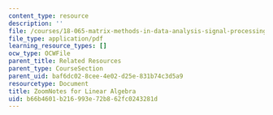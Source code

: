 ```yaml
---
content_type: resource
description: ''
file: /courses/18-065-matrix-methods-in-data-analysis-signal-processing-and-machine-learning-spring-2018/b66b4601b216993e72b862fc0243281d_MIT18_065S18_ZoomNotes.pdf
file_type: application/pdf
learning_resource_types: []
ocw_type: OCWFile
parent_title: Related Resources
parent_type: CourseSection
parent_uid: baf6dc02-8cee-4e02-d25e-831b74c3d5a9
resourcetype: Document
title: ZoomNotes for Linear Algebra
uid: b66b4601-b216-993e-72b8-62fc0243281d
---
```

